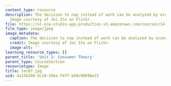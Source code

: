 ```yaml
---
content_type: resource
description: The decision to nap instead of work can be analyzed by economic tools.
  Image courtesy of Joi Ito on Flickr.
file: https://ol-ocw-studio-app-production.s3.amazonaws.com/courses/14-01sc-principles-of-microeconomics-fall-2011/4a15b200dc1829eaf4f7b69c90696e13_lec07.jpg
file_type: image/jpeg
image_metadata:
  caption: The decision to nap instead of work can be analyzed by economic tools.
  credit: Image courtesy of Joi Ito on Flickr.
  image-alt: ''
learning_resource_types: []
parent_title: 'Unit 2: Consumer Theory'
parent_type: CourseSection
resourcetype: Image
title: lec07.jpg
uid: 4a15b200-dc18-29ea-f4f7-b69c90696e13
---
```

